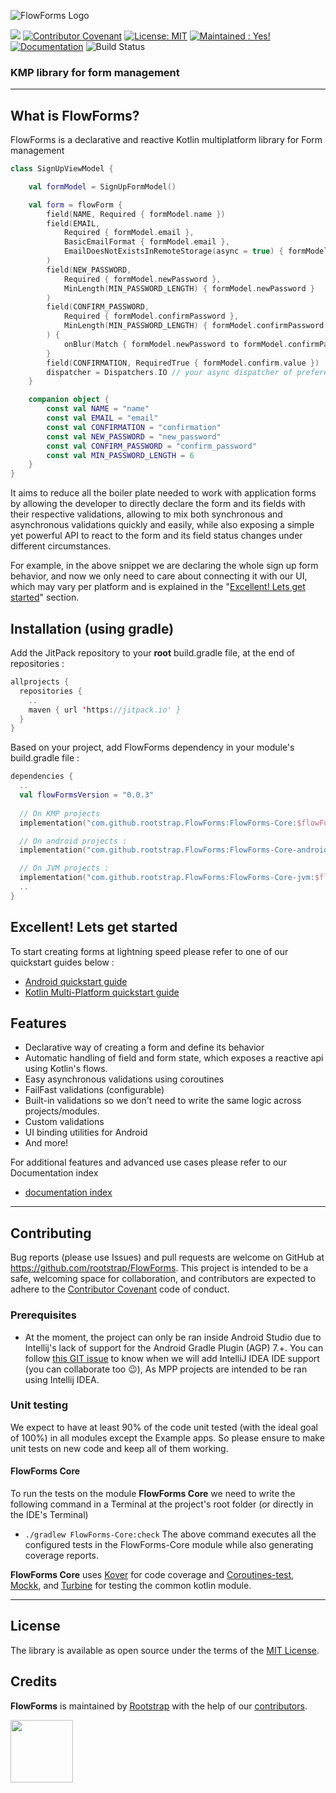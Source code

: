 ![FlowForms Logo](https://github.com/rootstrap/FlowForms/blob/pages/docs/images/logotype-FlowForms-small-background.png?raw=true)

[![](https://jitpack.io/v/rootstrap/FlowForms.svg)](https://jitpack.io/#rootstrap/FlowForms) [![Contributor Covenant](https://img.shields.io/badge/Contributor%20Covenant-2.1-4baaaa.svg)](code_of_conduct.md) [![License: MIT](https://img.shields.io/badge/License-MIT-yellow.svg)](https://opensource.org/licenses/MIT) [![Maintained : Yes!](https://img.shields.io/badge/Maintained%3F-yes-green.svg)](https://github.com/rootstrap/FlowForms/graphs/commit-activity) [![Documentation](https://readthedocs.org/projects/ansicolortags/badge/?version=latest)](https://rootstrap.github.io/FlowForms/) ![Build Status](https://github.com/rootstrap/FlowForms/actions/workflows/gradle.yml/badge.svg)

### KMP library for form management

---

## What is FlowForms?
FlowForms is a declarative and reactive Kotlin multiplatform library for Form management

```kotlin
class SignUpViewModel {

    val formModel = SignUpFormModel()

    val form = flowForm {
        field(NAME, Required { formModel.name })
        field(EMAIL,
            Required { formModel.email },
            BasicEmailFormat { formModel.email },
            EmailDoesNotExistsInRemoteStorage(async = true) { formModel.email }
        )
        field(NEW_PASSWORD,
            Required { formModel.newPassword },
            MinLength(MIN_PASSWORD_LENGTH) { formModel.newPassword }
        )
        field(CONFIRM_PASSWORD,
            Required { formModel.confirmPassword },
            MinLength(MIN_PASSWORD_LENGTH) { formModel.confirmPassword }
        ) {
            onBlur(Match { formModel.newPassword to formModel.confirmPassword })
        }
        field(CONFIRMATION, RequiredTrue { formModel.confirm.value })
        dispatcher = Dispatchers.IO // your async dispatcher of preference, this one is from Android
    }

    companion object {
        const val NAME = "name"
        const val EMAIL = "email"
        const val CONFIRMATION = "confirmation"
        const val NEW_PASSWORD = "new_password"
        const val CONFIRM_PASSWORD = "confirm_password"
        const val MIN_PASSWORD_LENGTH = 6
    }
}
```

It aims to reduce all the boiler plate needed to work with application forms by allowing the developer to directly declare the form and its fields with their respective validations, allowing to mix both synchronous and asynchronous validations quickly and easily, while also exposing a simple yet powerful API to react to the form and its field status changes under different circumstances.

For example, in the above snippet we are declaring the whole sign up form behavior, and now we only need to care about connecting it with our UI, which may  vary per platform and is explained in the "[Excellent! Lets get started](excellent-lets-get-started)" section.

## Installation (using gradle)
Add the JitPack repository to your **root** build.gradle file, at the end of repositories :
```kotlin
allprojects {
  repositories {
    ..
    maven { url 'https://jitpack.io' }
  }
}
```

Based on your project, add FlowForms dependency in your module's build.gradle file :
```kotlin
dependencies {
  ..
  val flowFormsVersion = "0.0.3"
    
  // On KMP projects
  implementation("com.github.rootstrap.FlowForms:FlowForms-Core:$flowFormsVersion")

  // On android projects :
  implementation("com.github.rootstrap.FlowForms:FlowForms-Core-android:$flowFormsVersion")

  // On JVM projects :
  implementation("com.github.rootstrap.FlowForms:FlowForms-Core-jvm:$flowFormsVersion")
  ..
}
```

## Excellent! Lets get started
To start creating forms at lightning speed please refer to one of our quickstart guides below :
 - [Android quickstart guide](https://rootstrap.github.io/FlowForms/pages/android-quickstart)
 - [Kotlin Multi-Platform quickstart guide](https://rootstrap.github.io/FlowForms/pages/kmp-quickstart)

## Features
 - Declarative way of creating a form and define its behavior
 - Automatic handling of field and form state, which exposes a reactive api using Kotlin's flows.
 - Easy asynchronous validations using coroutines
 - FailFast validations (configurable)
 - Built-in validations so we don't need to write the same logic across projects/modules.
 - Custom validations
 - UI binding utilities for Android
 - And more!

For additional features and advanced use cases please refer to our Documentation index
 - [documentation index](https://rootstrap.github.io/FlowForms/pages/documentation-index)

---

## Contributing
Bug reports (please use Issues) and pull requests are welcome on GitHub at https://github.com/rootstrap/FlowForms. This project is intended to be a safe, welcoming space for collaboration, and contributors are expected to adhere to the [Contributor Covenant](http://contributor-covenant.org) code of conduct.

### Prerequisites
- At the moment, the project can only be ran inside Android Studio due to Intellij's lack of support for the Android Gradle Plugin (AGP) 7.+. You can follow [this GIT issue](https://github.com/rootstrap/FlowForms/issues/9) to know when we will add IntelliJ IDEA IDE support (you can collaborate too 😉), As MPP projects are intended to be ran using Intellij IDEA.

### Unit testing

We expect to have at least 90% of the code unit tested (with the ideal goal of 100%) in all modules except the Example apps. So please ensure to make unit tests on new code and keep all of them working.

#### FlowForms Core
To run the tests on the module **FlowForms Core** we need to write the following command in a Terminal at the project's root folder (or directly in the IDE's Terminal)
- `./gradlew FlowForms-Core:check`
The above command executes all the configured tests in the FlowForms-Core module while also generating coverage reports.

**FlowForms Core** uses [Kover](https://github.com/Kotlin/kotlinx-kover) for code coverage and [Coroutines-test](https://github.com/Kotlin/kotlinx.coroutines/blob/master/kotlinx-coroutines-test/README.md), [Mockk](https://github.com/mockk/mockk), and [Turbine](https://github.com/cashapp/turbine) for testing the common kotlin module.

---

## License
The library is available as open source under the terms of the [MIT License](https://opensource.org/licenses/MIT).

## Credits
**FlowForms** is maintained by [Rootstrap](http://www.rootstrap.com) with the help of our [contributors](https://github.com/rootstrap/FlowForms/contributors).

[<img src="https://s3-us-west-1.amazonaws.com/rootstrap.com/img/rs.png" width="100"/>](http://www.rootstrap.com)
